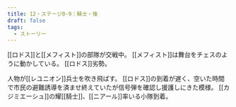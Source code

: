 ```yaml
---
title: 12・ステージ0-9：騎士・後
draft: false
tags:
  - ストーリー
---
```

[[ロドス]]と[[メフィスト]]の部隊が交戦中。
[[メフィスト]]は舞台をチェスのように動かしている。
[[ロドス]]劣勢。

人物が[[レユニオン]]兵士を吹き飛ばす。
[[ロドス]]の到着が遅く、空いた時間で市民の避難誘導を済ませ終えていたが信号弾を確認し援護しにきた模様。
[[カジミエーシュ]]の耀[[騎士]]、[[ニアール]]率いる小隊到着。